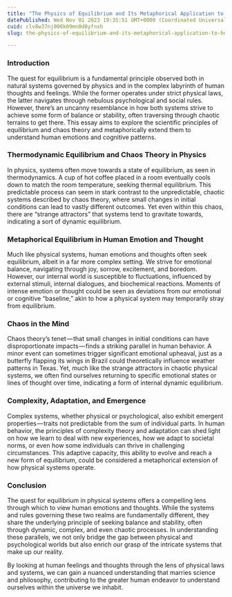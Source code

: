 ```yaml
---
title: "The Physics of Equilibrium and Its Metaphorical Application to Human Thought and Emotion"
datePublished: Wed Nov 01 2023 19:35:51 GMT+0000 (Coordinated Universal Time)
cuid: clv8w37nj000k09mn0d0yfnxh
slug: the-physics-of-equilibrium-and-its-metaphorical-application-to-human-thought-and-emotion-b6e3025a996e

---
```


### Introduction

The quest for equilibrium is a fundamental principle observed both in natural systems governed by physics and in the complex labyrinth of human thoughts and feelings. While the former operates under strict physical laws, the latter navigates through nebulous psychological and social rules. However, there’s an uncanny resemblance in how both systems strive to achieve some form of balance or stability, often traversing through chaotic terrains to get there. This essay aims to explore the scientific principles of equilibrium and chaos theory and metaphorically extend them to understand human emotions and cognitive patterns.

### Thermodynamic Equilibrium and Chaos Theory in Physics

In physics, systems often move towards a state of equilibrium, as seen in thermodynamics. A cup of hot coffee placed in a room eventually cools down to match the room temperature, seeking thermal equilibrium. This predictable process can seem in stark contrast to the unpredictable, chaotic systems described by chaos theory, where small changes in initial conditions can lead to vastly different outcomes. Yet even within this chaos, there are “strange attractors” that systems tend to gravitate towards, indicating a sort of dynamic equilibrium.

### Metaphorical Equilibrium in Human Emotion and Thought

Much like physical systems, human emotions and thoughts often seek equilibrium, albeit in a far more complex setting. We strive for emotional balance, navigating through joy, sorrow, excitement, and boredom. However, our internal world is susceptible to fluctuations, influenced by external stimuli, internal dialogues, and biochemical reactions. Moments of intense emotion or thought could be seen as deviations from our emotional or cognitive “baseline,” akin to how a physical system may temporarily stray from equilibrium.

### Chaos in the Mind

Chaos theory’s tenet — that small changes in initial conditions can have disproportionate impacts — finds a striking parallel in human behavior. A minor event can sometimes trigger significant emotional upheaval, just as a butterfly flapping its wings in Brazil could theoretically influence weather patterns in Texas. Yet, much like the strange attractors in chaotic physical systems, we often find ourselves returning to specific emotional states or lines of thought over time, indicating a form of internal dynamic equilibrium.

### Complexity, Adaptation, and Emergence

Complex systems, whether physical or psychological, also exhibit emergent properties — traits not predictable from the sum of individual parts. In human behavior, the principles of complexity theory and adaptation can shed light on how we learn to deal with new experiences, how we adapt to societal norms, or even how some individuals can thrive in challenging circumstances. This adaptive capacity, this ability to evolve and reach a new form of equilibrium, could be considered a metaphorical extension of how physical systems operate.

### Conclusion

The quest for equilibrium in physical systems offers a compelling lens through which to view human emotions and thoughts. While the systems and rules governing these two realms are fundamentally different, they share the underlying principle of seeking balance and stability, often through dynamic, complex, and even chaotic processes. In understanding these parallels, we not only bridge the gap between physical and psychological worlds but also enrich our grasp of the intricate systems that make up our reality.

By looking at human feelings and thoughts through the lens of physical laws and systems, we can gain a nuanced understanding that marries science and philosophy, contributing to the greater human endeavor to understand ourselves within the universe we inhabit.